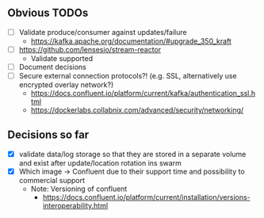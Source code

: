 ## Obvious TODOs

- [ ] Validate produce/consumer against updates/failure
  - https://kafka.apache.org/documentation/#upgrade_350_kraft
- [ ] https://github.com/lensesio/stream-reactor
  - Validate supported 
- [ ] Document decisions 
- [ ] Secure external connection protocols?! (e.g. SSL, alternatively use encrypted overlay network?)
  - https://docs.confluent.io/platform/current/kafka/authentication_ssl.html
  - https://dockerlabs.collabnix.com/advanced/security/networking/

## Decisions so far
- [x] validate data/log storage so that they are stored in a separate volume and exist after update/location rotation ins swarm
- [x] Which image -> Confluent due to their support time and possibility to commercial support  
  - Note: Versioning of confluent
    - https://docs.confluent.io/platform/current/installation/versions-interoperability.html 
